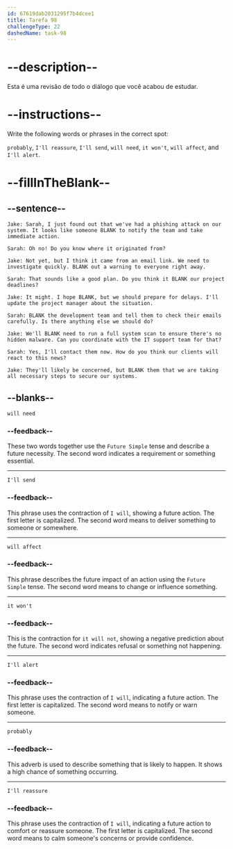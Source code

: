 ```yaml
---
id: 67619dab2031295f7b4dcee1
title: Tarefa 98
challengeType: 22
dashedName: task-98
---
```


<!-- REVIEW -->

# --description--

Esta é uma revisão de todo o diálogo que você acabou de estudar.

# --instructions--

Write the following words or phrases in the correct spot:

`probably`, `I'll reassure`, `I'll send`, `will need`, `it won't`, `will affect`, and `I'll alert`.

# --fillInTheBlank--

## --sentence--

`Jake: Sarah, I just found out that we've had a phishing attack on our system. It looks like someone BLANK to notify the team and take immediate action.`

`Sarah: Oh no! Do you know where it originated from?`

`Jake: Not yet, but I think it came from an email link. We need to investigate quickly. BLANK out a warning to everyone right away.`

`Sarah: That sounds like a good plan. Do you think it BLANK our project deadlines?`

`Jake: It might. I hope BLANK, but we should prepare for delays. I'll update the project manager about the situation.`

`Sarah: BLANK the development team and tell them to check their emails carefully. Is there anything else we should do?`

`Jake: We'll BLANK need to run a full system scan to ensure there's no hidden malware. Can you coordinate with the IT support team for that?`

`Sarah: Yes, I'll contact them now. How do you think our clients will react to this news?`

`Jake: They'll likely be concerned, but BLANK them that we are taking all necessary steps to secure our systems.`

## --blanks--

`will need`

### --feedback--

These two words together use the `Future Simple` tense and describe a future necessity. The second word indicates a requirement or something essential.

---

`I'll send`

### --feedback--

This phrase uses the contraction of `I will`, showing a future action. The first letter is capitalized. The second word means to deliver something to someone or somewhere.

---

`will affect`

### --feedback--

This phrase describes the future impact of an action using the `Future Simple` tense. The second word means to change or influence something.

---

`it won't`

### --feedback--

This is the contraction for `it will not`, showing a negative prediction about the future. The second word indicates refusal or something not happening.

---

`I'll alert`

### --feedback--

This phrase uses the contraction of `I will`, indicating a future action. The first letter is capitalized. The second word means to notify or warn someone.

---

`probably`

### --feedback--

This adverb is used to describe something that is likely to happen. It shows a high chance of something occurring.

---

`I'll reassure`

### --feedback--

This phrase uses the contraction of `I will`, indicating a future action to comfort or reassure someone. The first letter is capitalized. The second word means to calm someone's concerns or provide confidence.
